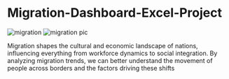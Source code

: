 # Migration-Dashboard-Excel-Project
![migration](https://github.com/user-attachments/assets/47a79487-1aa1-4603-a5f2-a704e5b3d428)   ![migration pic](https://github.com/user-attachments/assets/5afeb80d-9643-45bb-8e07-72ba5792af39)

Migration shapes the cultural and economic landscape of nations, influencing everything from workforce dynamics to social integration. By analyzing migration trends, we can better understand the movement of people across borders and the factors driving these shifts

